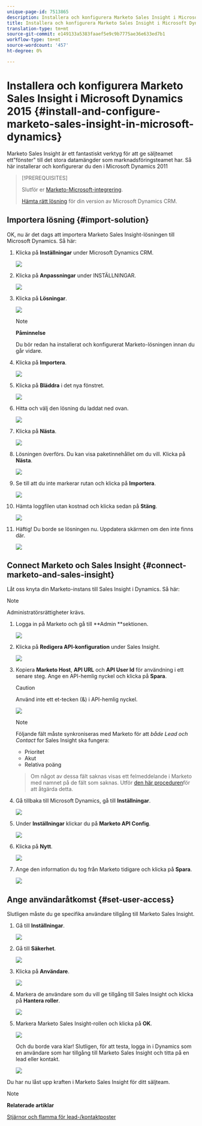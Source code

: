 ```yaml
---
unique-page-id: 7513865
description: Installera och konfigurera Marketo Sales Insight i Microsoft Dynamics 2015 - Marketo Docs - produktdokumentation
title: Installera och konfigurera Marketo Sales Insight i Microsoft Dynamics 2015
translation-type: tm+mt
source-git-commit: e149133a5383faaef5e9c9b7775ae36e633ed7b1
workflow-type: tm+mt
source-wordcount: '457'
ht-degree: 0%

---
```



# Installera och konfigurera Marketo Sales Insight i Microsoft Dynamics 2015 {#install-and-configure-marketo-sales-insight-in-microsoft-dynamics}

Marketo Sales Insight är ett fantastiskt verktyg för att ge säljteamet ett&quot;fönster&quot; till det stora datamängder som marknadsföringsteamet har. Så här installerar och konfigurerar du den i Microsoft Dynamics 2011

>[!PREREQUISITES]
>
>Slutför er [Marketo-Microsoft-integrering](http://docs.marketo.com/x/ZwBd).
>
>[Hämta rätt lösning](http://docs.marketo.com/x/LoJo) för din version av Microsoft Dynamics CRM.

## Importera lösning {#import-solution}

OK, nu är det dags att importera Marketo Sales Insight-lösningen till Microsoft Dynamics. Så här:

1. Klicka på **Inställningar** under Microsoft Dynamics CRM.

   ![](assets/image2014-12-12-9-3a4-3a56.png)

1. Klicka på **Anpassningar** under INSTÄLLNINGAR.

   ![](assets/image2015-4-29-14-3a22-3a1.png)

1. Klicka på **Lösningar**.

   ![](assets/image2014-12-12-9-3a5-3a17.png)

   >[!NOTE]
   >
   >**Påminnelse**
   >
   >
   >Du bör redan ha installerat och konfigurerat Marketo-lösningen innan du går vidare.

1. Klicka på **Importera**.

   ![](assets/image2014-12-12-9-3a5-3a27.png)

1. Klicka på **Bläddra** i det nya fönstret.

   ![](assets/image2014-12-12-9-3a5-3a36.png)

1. Hitta och välj den lösning du laddat ned ovan.

   ![](assets/image2014-12-12-9-3a5-3a45.png)

1. Klicka på **Nästa**.

   ![](assets/image2014-12-12-9-3a5-3a55.png)

1. Lösningen överförs. Du kan visa paketinnehållet om du vill. Klicka på **Nästa**.

   ![](assets/image2014-12-12-9-3a6-3a10.png)

1. Se till att du inte markerar rutan och klicka på **Importera**.

   ![](assets/image2014-12-12-9-3a6-3a19.png)

1. Hämta loggfilen utan kostnad och klicka sedan på **Stäng**.

   ![](assets/image2014-12-12-9-3a6-3a29.png)

1. Häftig! Du borde se lösningen nu. Uppdatera skärmen om den inte finns där.

   ![](assets/image2014-12-12-9-3a6-3a40.png)

## Connect Marketo och Sales Insight {#connect-marketo-and-sales-insight}

Låt oss knyta din Marketo-instans till Sales Insight i Dynamics. Så här:

>[!NOTE]
>
>Administratörsrättigheter krävs.

1. Logga in på Marketo och gå till **Admin **sektionen.

   ![](assets/image2014-12-12-9-3a6-3a50.png)

1. Klicka på **Redigera API-konfiguration** under Sales Insight.

   ![](assets/image2014-12-12-9-3a7-3a0.png)

1. Kopiera **Marketo Host**, **API URL** och **API User Id** för användning i ett senare steg. Ange en API-hemlig nyckel och klicka på **Spara**.

   >[!CAUTION]
   >
   >Använd inte ett et-tecken (&amp;) i API-hemlig nyckel.

   ![](assets/image2014-12-12-9-3a7-3a9.png)

   >[!NOTE]
   >
   >Följande fält måste synkroniseras med Marketo för att *både Lead och Contact* for Sales Insight ska fungera:
   >
   >    
   >    
   >    * Prioritet
   >    * Akut
   >    * Relativa poäng

   >    
   >    
   >Om något av dessa fält saknas visas ett felmeddelande i Marketo med namnet på de fält som saknas. Utför [den här proceduren](../../../../product-docs/marketo-sales-insight/msi-for-microsoft-dynamics/setting-up-and-using/required-fields-for-syncing-marketo-with-dynamics.md)för att åtgärda detta.

1. Gå tillbaka till Microsoft Dynamics, gå till **Inställningar**.

   ![](assets/image2014-12-12-9-3a7-3a25.png)

1. Under **Inställningar** klickar du på **Marketo API Config**.

   ![](assets/image2014-12-12-9-3a7-3a34.png)

1. Klicka på **Nytt**.

   ![](assets/image2014-12-12-9-3a8-3a8.png)

1. Ange den information du tog från Marketo tidigare och klicka på **Spara**.

   ![](assets/image2014-12-12-9-3a8-3a17.png)

## Ange användaråtkomst {#set-user-access}

Slutligen måste du ge specifika användare tillgång till Marketo Sales Insight.

1. Gå till **Inställningar**.

   ![](assets/image2014-12-12-9-3a8-3a34.png)

1. Gå till **Säkerhet**.

   ![](assets/image2015-4-29-14-3a56-3a33.png)

1. Klicka på **Användare**.

   ![](assets/image2015-4-29-14-3a57-3a46.png)

1. Markera de användare som du vill ge tillgång till Sales Insight och klicka på **Hantera roller**.

   ![](assets/image2015-4-29-14-3a59-3a31.png)

1. Markera Marketo Sales Insight-rollen och klicka på **OK**.

   ![](assets/image2014-12-12-9-3a9-3a22.png)

   Och du borde vara klar! Slutligen, för att testa, logga in i Dynamics som en användare som har tillgång till Marketo Sales Insight och titta på en lead eller kontakt.

   ![](assets/image2015-4-29-15-3a2-3a27.png)

Du har nu låst upp kraften i Marketo Sales Insight för ditt säljteam.

>[!NOTE]
>
>**Relaterade artiklar**
>
>[Stjärnor och flamma för lead-/kontaktposter](http://docs.marketo.com/x/BICMAg)

